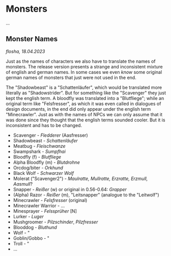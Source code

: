 # Monsters

...


## Monster Names

*flosha, 18.04.2023*

Just as the names of characters we also have to translate the names of monsters. The release version presents a strange and inconsistent mixture of english and german names. In some cases we even *know* some original german names of monsters that just were not used in the end. 

The "Shadowbeast" is a "Schattenläufer", which would be translated more literally as "Shadowstrider". But for something like the "Scavenger" they just kept the english term. A bloodfly was translated into a "Blutfliege"; while an original term like "Felsfresser", as which it was even called in dialogues of design documents, in the end did only appear under the english term "Minecrawler". Just as with the names of NPCs we can only assume that it was done since they thought that the english terms sounded cooler. But it is inconsistent and has to be changed. 

* Scavenger - *Fledderer* (Aasfresser)
* Shadowbeast - *Schattenläufer*
* Meatbug - *Fleischwanze*
* Swampshark - *Sumpfhai*
* Bloodfly (f) - *Blutfliege*
* Alpha Bloodfly (m) - *Blutdrohne*
* Orcdog/biter - *Orkhund*
* Black Wolf - *Schwarzer Wolf*
* Molerat ("Scavenger2") - *Maulratte, Mullratte, Erzratte, Erzmull, Aasmull*?
* Snapper - *Reißer* (w) or original in 0.56-0.64: *Grapper*
* (Alpha) Razor - *Reißer* (m), "Leitsnapper" (analogue to the "Leitwolf")
* Minecrawler - *Felsfresser* (original)
* Minecrawler Warrior - ...
* Minesprayer - *Felssprüher* [N]
* Lurker - *Luger*
* Mushgroomer - *Pilzschinder*, *Pilzfresser*
* Blooddog - *Bluthund*
* Wolf - "
* Goblin/Gobbo - "
* Troll - "
* ...
